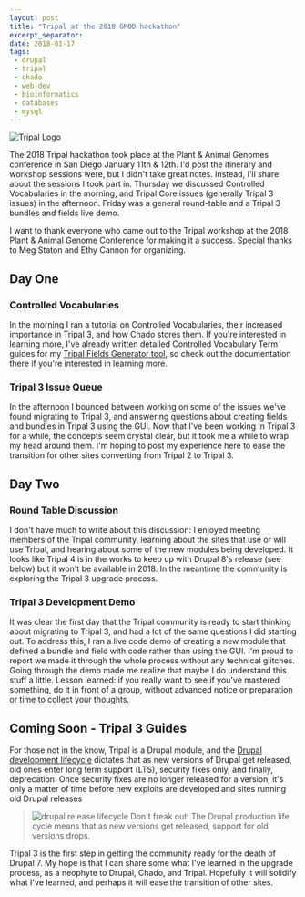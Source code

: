 ```yaml
---
layout: post
title: "Tripal at the 2018 GMOD hackathon"
excerpt_separator: 
date: 2018-01-17
tags: 
 - drupal
 - tripal
 - chado
 - web-dev
 - bioinformatics
 - databases
 - mysql
---
```


![Tripal Logo](/gatsby_profile/img/TripalLogo_dark.png)

The 2018 Tripal hackathon took place at the Plant & Animal Genomes conference in San Diego January 11th & 12th. I'd post the itinerary and workshop sessions were, but I didn't take great notes.  Instead, I'll share about the sessions I took part in. Thursday we discussed Controlled Vocabularies in the morning, and Tripal Core issues (generally Tripal 3 issues) in the afternoon.  Friday was a general round-table and a Tripal 3 bundles and fields live demo.



I want to thank everyone who came out to the Tripal workshop at the 2018 Plant & Animal Genome Conference for making it a success.  Special thanks to Meg Staton and Ethy Cannon for organizing.  

## Day One
### Controlled Vocabularies

In the morning I ran a tutorial on Controlled Vocabularies, their increased importance in Tripal 3, and how Chado stores them.  If you're interested in learning more, I've already written detailed Controlled Vocabulary Term guides for my [Tripal Fields Generator tool](https://github.com/statonlab/fields_generator), so check out the documentation there if you're interested in learning more.

### Tripal 3 Issue Queue
In the afternoon I bounced between working on some of the issues we've found migrating to Tripal 3, and answering questions about creating fields and bundles in Tripal 3 using the GUI.  Now that I've been working in Tripal 3 for a while, the concepts seem crystal clear, but it took me a while to wrap my head around them.  I'm hoping to post my experience here to ease the transition for other sites converting from Tripal 2 to Tripal 3.

## Day Two
### Round Table Discussion
I don't have much to write about this discussion: I enjoyed meeting members of the Tripal community, learning about the sites that use or will use Tripal, and hearing about some of the new modules being developed. It looks like Tripal 4 is in the works to keep up with Drupal 8's release (see below) but it won't be available in 2018.  In the meantime the community is exploring the Tripal 3 upgrade process.


### Tripal 3 Development Demo
It was clear the first day that the Tripal community is ready to start thinking about migrating to Tripal 3, and had a lot of the same questions I did starting out. To address this, I ran a live code demo of creating a new module that defined a bundle and field with code rather than using the GUI.  I'm proud to report we made it through the whole process without any technical glitches.  Going through the demo made me realize that maybe I do understand this stuff a little.  Lesson learned: if you really want to see if you've mastered something, do it in front of a group, without advanced notice or preparation or time to collect your thoughts.


## Coming Soon - Tripal 3 Guides


  For those not in the know, Tripal is a Drupal module, and the [Drupal development lifecycle](https://www.drupal.org/core/release-cycle-overview) dictates that as new versions of Drupal get released, old ones enter long term support (LTS), security fixes only, and finally, deprecation.  Once security fixes are no longer released for a version, it's only a matter of time before new exploits are developed and sites running old Drupal releases 


>![drupal release lifecycle](https://www.drupal.org/files/release_schedule_caveat_0.jpg)
>Don't freak out!  The Drupal production life cycle means that as new versions get released, support for old versions drops.

Tripal 3 is the first step in getting the community ready for the death of Drupal 7.  My hope is that I can share some what I've learned in the upgrade process, as a neophyte to Drupal, Chado, and Tripal.  Hopefully it will solidify what I've learned, and perhaps it will ease the transition of other sites.